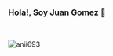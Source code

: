 ### Hola!, Soy Juan Gomez 👋
<br>
<p><img align="left" src="https://github-readme-stats.vercel.app/api/top-langs?username=juangomez3112&show_icons=true&theme=dark&locale=en&layout=compact" alt="anii693" /></p>
<!--
**JuanGomez3112/JuanGomez3112** is a ✨ _special_ ✨ repository because its `README.md` (this file) appears on your GitHub profile.

Here are some ideas to get you started:

- 🔭 I’m currently working on ...
- 🌱 I’m currently learning ...
- 👯 I’m looking to collaborate on ...
- 🤔 I’m looking for help with ...
- 💬 Ask me about ...
- 📫 How to reach me: ...
- 😄 Pronouns: ...
- ⚡ Fun fact: ...
-->
